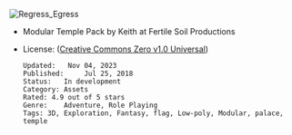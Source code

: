 ![Regress_Egress](https://media.githubusercontent.com/media/nginetechnologies/pack-regress-egress.nplugin/main/Assets/Thumbnail/Regress_Egress_Thumb.png)

- Modular Temple Pack by Keith at Fertile Soil Productions
- License:	([Creative Commons Zero v1.0 Universal](https://creativecommons.org/publicdomain/zero/1.0/deed.en))

      Updated:	 Nov 04, 2023
      Published:	 Jul 25, 2018
      Status:	In development
      Category:	Assets
      Rated: 4.9 out of 5 stars
      Genre:	Adventure, Role Playing
      Tags:	3D, Exploration, Fantasy, flag, Low-poly, Modular, palace, temple
